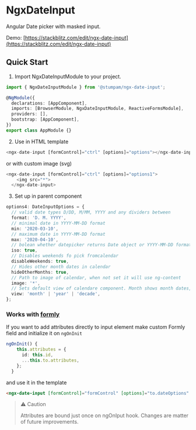# NgxDateInput

Angular Date picker with masked input.

Demo: [https://stackblitz.com/edit/ngx-date-input](https://stackblitz.com/edit/ngx-date-input)

## Quick Start

1. Import NgxDateInputModule to your project.

```typescript
import { NgxDateInputModule } from '@stumpam/ngx-date-input';

@NgModule({
  declarations: [AppComponent],
  imports: [BrowserModule, NgxDateInputModule, ReactiveFormsModule],
  providers: [],
  bootstrap: [AppComponent],
})
export class AppModule {}
```

2. Use in HTML template

```typescript
<ngx-date-input [formControl]="ctrl" [options]="options"></ngx-date-input>
```

or with custom image (svg)

```typescript
<ngx-date-input [formControl]="ctrl" [options]="options1">
    <img src="*">
  </ngx-date-input>
```

3. Set up in parent component

```typescript
options4: DateInputOptions = {
  // valid date types D/DD, M/MM, YYYY and any dividers between
  format: 'D. M. YYYY',
  // minimal date in YYYY-MM-DD format
  min: '2020-03-10',
  // maximum date in YYYY-MM-DD format
  max: '2020-04-10',
  // bolean whether datepicker returns Date object or YYYY-MM-DD format
  iso: true,
  // Disables weekends fo pick fromcalendar
  disableWeekends: true,
  // Hides other month dates in calendar
  hideOtherMonths: true,
  // Path to image of calendar, when not set it will use ng-content
  image: '*',
  // Sets default view of calendare component. Month shows month dates, year show month per selected year, decade shows 9 followin years in grid
  view: 'month' | 'year' | 'decade',
};
```

### Works with [formly](https://formly.dev)

If you want to add attributes directly to input element make custom Formly field and initialize it on `ngOnInit`

```typescript
ngOnInit() {
    this.attributes = {
      id: this.id,
      ...this.to.attributes,
    };
  }
```

and use it in the template

```HTML
<ngx-date-input [formControl]="formControl" [options]="to.dateOptions" [attributes]="attributes"></ngx-date-input>
```

> ⚠ Caution
>
> Attributes are bound just once on ngOnIput hook. Changes are matter of future improvements.
